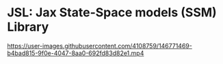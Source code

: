 # JSL: Jax State-Space models (SSM) Library

https://user-images.githubusercontent.com/4108759/146771469-b4bad815-9f0e-4047-8aa0-692fd83d82e1.mp4
